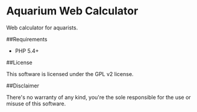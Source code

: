 # Aquarium Web Calculator

Web calculator for aquarists.

##Requirements

  + PHP 5.4+

##License

This software is licensed under the GPL v2 license.

##Disclaimer

There's no warranty of any kind, you're the sole responsible for the use or
misuse of this software.

